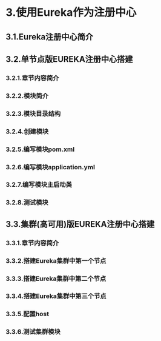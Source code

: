 # 3.使用Eureka作为注册中心
## 3.1.Eureka注册中心简介
## 3.2.单节点版EUREKA注册中心搭建
### 3.2.1.章节内容简介
### 3.2.2.模块简介
### 3.2.3.模块目录结构
### 3.2.4.创建模块
### 3.2.5.编写模块pom.xml
### 3.2.6.编写模块application.yml
### 3.2.7.编写模块主启动类
### 3.2.8.测试模块
## 3.3.集群(高可用)版EUREKA注册中心搭建
### 3.3.1.章节内容简介
### 3.3.2.搭建Eureka集群中第一个节点
### 3.3.3.搭建Eureka集群中第二个节点
### 3.3.4.搭建Eureka集群中第三个节点
### 3.3.5.配置host
### 3.3.6.测试集群模块
